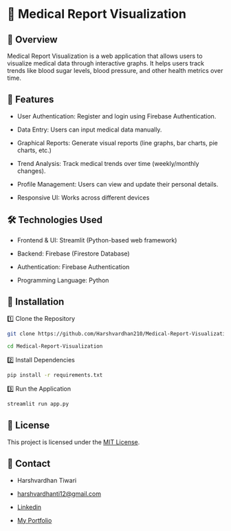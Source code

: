
# 🌟 Medical Report Visualization




## 📌 Overview

Medical Report Visualization is a web application that allows users to visualize medical data through interactive graphs. It helps users track trends like blood sugar levels, blood pressure, and other health metrics over time.
## 🚀 Features

- User Authentication: Register and login using Firebase Authentication.

- Data Entry: Users can input medical data manually.

- Graphical Reports: Generate visual reports (line graphs, bar charts, pie charts, etc.)

- Trend Analysis: Track medical trends over time (weekly/monthly changes).

- Profile Management: Users can view and update their personal details.

- Responsive UI: Works across different devices
## 🛠️ Technologies Used


- Frontend & UI: Streamlit (Python-based web framework)

- Backend: Firebase (Firestore Database)

- Authentication: Firebase Authentication

- Programming Language: Python



## 🔗 Installation

1️⃣ Clone the Repository

```bash
git clone https://github.com/Harshvardhan210/Medical-Report-Visualization.git

cd Medical-Report-Visualization
```
 2️⃣ Install Dependencies
 ```bash
pip install -r requirements.txt
```
3️⃣ Run the Application
```bash
streamlit run app.py
```
## 📜 License


This project is licensed under the [MIT License](https://choosealicense.com/licenses/mit/).
## 📩 Contact

- Harshvardhan Tiwari

- harshvardhanti12@gmail.com

- [Linkedin](https://www.linkedin.com/in/harshvardhan-tiwari-a90b4a228/)

- [My Portfolio](https://harshvardhan210.github.io/Portfolio-website/)
